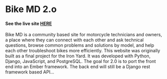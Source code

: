 # Bike MD 2.o
#### See the live site [HERE](bike-md.herokuapp.com)
Bike MD is a community based site for motorcycle technicians and owners, a place where they can connect with each other and ask technical questions, browse common problems and solutions by model, and help each other troubleshoot bikes more efficiently. This website was originally built as a final project for the Iron Yard. It was developed with Python, Django, JavaScript, and PostgreSQL. The goal for 2.0 is to port the front end into an Ember framework. The back end
will still be a Django rest framework based API... 
